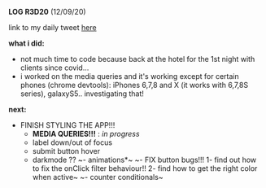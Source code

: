 **LOG R3D20** (12/09/20)

link to my daily tweet [here](https://twitter.com/Nightcoder2/status/1304679346284769280)


**what i did:**

- not much time to code because back at the hotel for the 1st night with clients since covid...
- i worked on the media queries and it's working except for certain phones (chrome devtools): iPhones 6,7,8 and X (it works with 6,7,8S series), galaxyS5.. investigating that!


**next:**
  
- FINISH STYLING THE APP!!! 
  - **MEDIA QUERIES!!!** : *in progress*
  - label down/out of focus
  - submit button hover
  - darkmode ??
~- animations*~
~- FIX button bugs!!! 1- find out how to fix the onClick filter behaviour!! 2- find how to get the right color when active~
~- counter conditionals~



 
